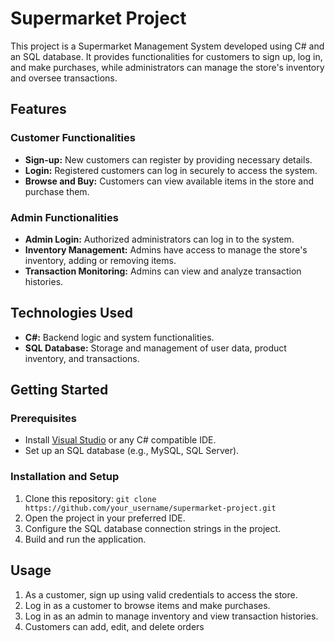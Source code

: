 # Supermarket Project

This project is a Supermarket Management System developed using C# and an SQL database. It provides functionalities for customers to sign up, log in, and make purchases, while administrators can manage the store's inventory and oversee transactions.

## Features

### Customer Functionalities

- **Sign-up:** New customers can register by providing necessary details.
- **Login:** Registered customers can log in securely to access the system.
- **Browse and Buy:** Customers can view available items in the store and purchase them.

### Admin Functionalities

- **Admin Login:** Authorized administrators can log in to the system.
- **Inventory Management:** Admins have access to manage the store's inventory, adding or removing items.
- **Transaction Monitoring:** Admins can view and analyze transaction histories.

## Technologies Used

- **C#:** Backend logic and system functionalities.
- **SQL Database:** Storage and management of user data, product inventory, and transactions.

## Getting Started

### Prerequisites

- Install [Visual Studio](https://visualstudio.microsoft.com/) or any C# compatible IDE.
- Set up an SQL database (e.g., MySQL, SQL Server).

### Installation and Setup

1. Clone this repository: `git clone https://github.com/your_username/supermarket-project.git`
2. Open the project in your preferred IDE.
3. Configure the SQL database connection strings in the project.
4. Build and run the application.

## Usage

1. As a customer, sign up using valid credentials to access the store.
2. Log in as a customer to browse items and make purchases.
3. Log in as an admin to manage inventory and view transaction histories.
4. Customers can add, edit, and delete orders
